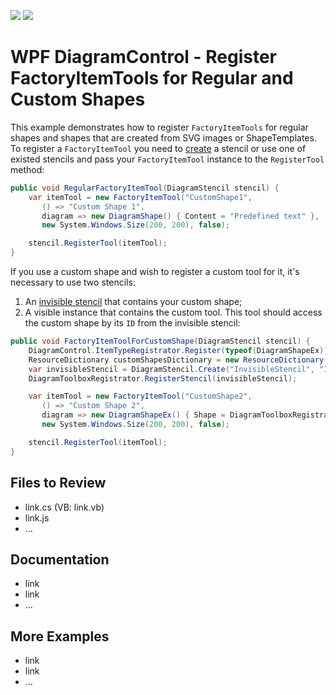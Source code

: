 <!-- default badges list -->
![](https://img.shields.io/endpoint?url=https://codecentral.devexpress.com/api/v1/VersionRange/657641428/17.1.3%2B)
[![](https://img.shields.io/badge/📖_How_to_use_DevExpress_Examples-e9f6fc?style=flat-square)](https://docs.devexpress.com/GeneralInformation/403183)
<!-- default badges end -->
# WPF DiagramControl - Register FactoryItemTools for Regular and Custom Shapes

This example demonstrates how to register `FactoryItemTools` for regular shapes and shapes that are created from SVG images or ShapeTemplates.
To register a `FactoryItemTool` you need to [create](https://docs.devexpress.com/CoreLibraries/DevExpress.Diagram.Core.DiagramStencil.Create.overloads) a stencil or use one of existed stencils and pass your `FactoryItemTool` instance to the `RegisterTool` method:

```cs
public void RegularFactoryItemTool(DiagramStencil stencil) {
	var itemTool = new FactoryItemTool("CustomShape1",
	   () => "Custom Shape 1",
	   diagram => new DiagramShape() { Content = "Predefined text" },
	   new System.Windows.Size(200, 200), false);

	stencil.RegisterTool(itemTool);
}
```

If you use a custom shape and wish to register a custom tool for it, it's necessary to use two stencils:
1) An [invisible stencil](https://docs.devexpress.com/WPF/116504/controls-and-libraries/diagram-control/diagram-designer-control/shapes-panel#create-hidden-stencils) that contains your custom shape;
2) A visible instance that contains the custom tool. This tool should access the custom shape by its `ID` from the invisible stencil:

```cs
public void FactoryItemToolForCustomShape(DiagramStencil stencil) {
	DiagramControl.ItemTypeRegistrator.Register(typeof(DiagramShapeEx));
	ResourceDictionary customShapesDictionary = new ResourceDictionary() { Source = new Uri("CustomShapes.xaml", UriKind.Relative) };
	var invisibleStencil = DiagramStencil.Create("InvisibleStencil", "Invisible Stencil", customShapesDictionary, shapeName => shapeName, false);
	DiagramToolboxRegistrator.RegisterStencil(invisibleStencil);

	var itemTool = new FactoryItemTool("CustomShape2",
	   () => "Custom Shape 2",
	   diagram => new DiagramShapeEx() { Shape = DiagramToolboxRegistrator.GetStencil("InvisibleStencil").GetShape("Shape1"), CustomProperty = "Some value" },
	   new System.Windows.Size(200, 200), false);

	stencil.RegisterTool(itemTool);
}
```

## Files to Review

- link.cs (VB: link.vb)
- link.js
- ...

## Documentation

- link
- link
- ...

## More Examples

- link
- link
- ...
